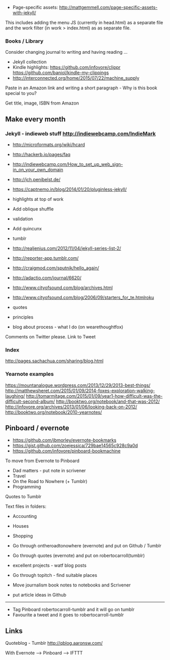 - Page-specific assets: http://mattgemmell.com/page-specific-assets-with-jekyll/

This includes adding the menu JS (currently in head.html) as a separate file and the work filter (in work > index.html) as as separate file.

### Books / Library
Consider changing journal to writing and having reading ...

- Jekyll collection
- Kindle highlights:
https://github.com/infovore/clippr
https://github.com/baniol/kindle-my-clippings
- http://interconnected.org/home/2015/07/22/machine_supply

Paste in an Amazon link and writing a short paragraph - Why is this book special to you?

Get title, image, ISBN from Amazon

## Make every month


### Jekyll - indieweb stuff http://indiewebcamp.com/IndieMark
- http://microformats.org/wiki/hcard
- http://hackerb.io/pages/faq
- http://indiewebcamp.com/How_to_set_up_web_sign-in_on_your_own_domain
- http://jch.penibelst.de/
- https://captnemo.in/blog/2014/01/20/pluginless-jekyll/

- highlights at top of work
- Add oblique shuffle
- validation
- Add quincunx
- tumblr
- http://realjenius.com/2012/11/04/jekyll-series-list-2/
- http://reporter-app.tumblr.com/


 - http://craigmod.com/sputnik/hello_again/
 - http://adactio.com/journal/6620/

 - http://www.cityofsound.com/blog/archives.html
- http://www.cityofsound.com/blog/2006/09/starters_for_te.htmlroku

- quotes
- principles
- blog about process - what I do (on wearethoughtfox)

Comments on Twitter please. Link to Tweet

### Index
http://pages.sachachua.com/sharing/blog.html

### Yearnote examples
https://mountanalogue.wordpress.com/2013/12/29/2013-best-things/
http://matthewsheret.com/2015/01/09/2014-foxes-exploration-walking-laughing/
http://tomarmitage.com/2015/01/09/year1-how-difficult-was-the-difficult-second-album/
http://booktwo.org/notebook/and-that-was-2012/
http://infovore.org/archives/2013/01/06/looking-back-on-2012/
http://booktwo.org/notebook/2010-yearnotes/

## Pinboard / evernote
- https://github.com/jbmorley/evernote-bookmarks
- https://gist.github.com/zoejessica/729bae14565c928c9a0d
- https://github.com/infovore/pinboard-bookmachine

To move from Evernote to Pinboard
- Dad matters - put note in scrivener
- Travel
- On the Road to Nowhere (+ Tumblr)
- Programming

Quotes to Tumblr

Text files in folders:
- Accounting
- Houses
- Shopping

- Go through ontheroadtonowhere (evernote) and put on Github / Tumblr
- Go through quotes (evernote) and put on robertocarroll(tumblr)
- excellent projects - watf blog posts
- Go through topitch - find suitable places
- Move journalism book notes to notebooks and Scrivener
- put article ideas in Github

******
- Tag Pinboard robertocarroll-tumblr and it will go on tumblr
- Favourite a tweet and it goes to robertocarroll-tumblr


## Links
Quoteblog - Tumblr
http://qblog.aaronsw.com/

With Evernote —> Pinboard ——> IFTTT









